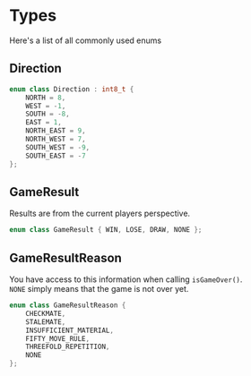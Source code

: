 # Types

Here's a list of all commonly used enums

## Direction

```cpp
enum class Direction : int8_t {
    NORTH = 8,
    WEST = -1,
    SOUTH = -8,
    EAST = 1,
    NORTH_EAST = 9,
    NORTH_WEST = 7,
    SOUTH_WEST = -9,
    SOUTH_EAST = -7
};
```

## GameResult

Results are from the current players perspective.

```cpp
enum class GameResult { WIN, LOSE, DRAW, NONE };
```

## GameResultReason

You have access to this information when calling `isGameOver()`.  
`NONE` simply means that the game is not over yet.

```cpp
enum class GameResultReason {
    CHECKMATE,
    STALEMATE,
    INSUFFICIENT_MATERIAL,
    FIFTY_MOVE_RULE,
    THREEFOLD_REPETITION,
    NONE
};
```
